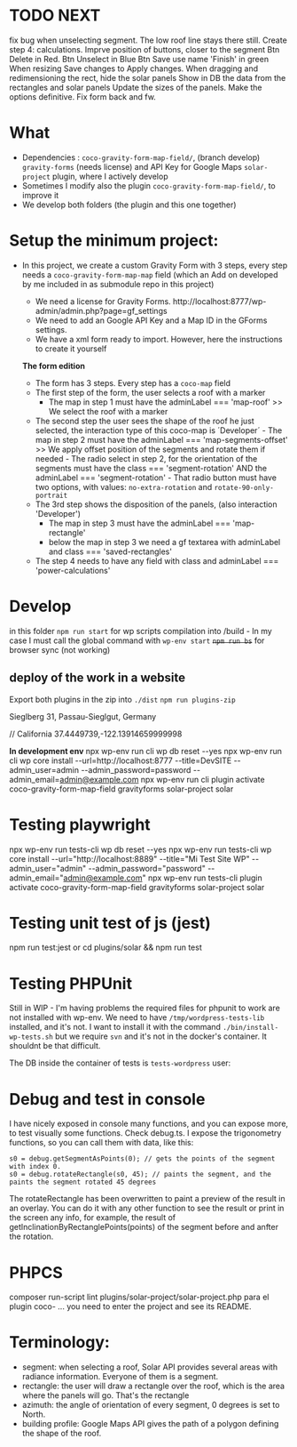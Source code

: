 # TODO NEXT

fix bug when unselecting segment. The low roof line stays there still.
Create step 4: calculations.
Imprve position of buttons, closer to the segment
  Btn Delete in Red.
  Btn Unselect in Blue
  Btn Save use name 'Finish' in green
  When resizing Save changes to Apply changes.
When dragging and redimensioning the rect, hide the solar panels
Show in DB the data from the rectangles and solar panels
Update the sizes of the panels. Make the options definitive.
Fix form back and fw.

# What

- Dependencies :
  `coco-gravity-form-map-field/`, (branch develop)
  `gravity-forms` (needs license) and API Key for Google Maps
  `solar-project` plugin, where I actively develop
- Sometimes I modify also the plugin `coco-gravity-form-map-field/`, to improve it
- We develop both folders (the plugin and this one together)

# Setup the minimum project:

- In this project, we create a custom Gravity Form with 3 steps, every step needs a `coco-gravity-form-map-map` field (which an Add on developed by me included in as submodule repo in this project)

  - We need a license for Gravity Forms. http://localhost:8777/wp-admin/admin.php?page=gf_settings
  - We need to add an Google API Key and a Map ID in the GForms settings.
  - We have a xml form ready to import. However, here the instructions to create it yourself

  **The form edition**

  - The form has 3 steps. Every step has a `coco-map` field
  - The first step of the form, the user selects a roof with a marker
    - The map in step 1 must have the adminLabel === 'map-roof' >> We select the roof with a marker
  - The second step the user sees the shape of the roof he just selected, the interaction type of this coco-map is ´Developer´ - The map in step 2 must have the adminLabel === 'map-segments-offset' >> We apply offset position of the segments and rotate them if needed - The radio select in step 2, for the orientation of the segments
    must have the class === 'segment-rotation' AND the adminLabel === 'segment-rotation' - That radio button must have two options, with values: `no-extra-rotation` and `rotate-90-only-portrait`
  - The 3rd step shows the disposition of the panels, (also interaction 'Developer')
    - The map in step 3 must have the adminLabel === 'map-rectangle'
    - below the map in step 3 we need a gf textarea with adminLabel and class === 'saved-rectangles'
  - The step 4 needs to have any field with class and adminLabel === 'power-calculations'

# Develop

in this folder
`npm run start` for wp scripts compilation into /build - In my case I must call the global command with `wp-env start`
~~`npm run bs`~~ for browser sync (not working)

## deploy of the work in a website

Export both plugins in the zip into `./dist`
`npm run plugins-zip`

Sieglberg 31, Passau-Sieglgut, Germany

// California
37.4449739,-122.13914659999998

**In development env**
npx wp-env run cli wp db reset --yes
npx wp-env run cli wp core install --url=http://localhost:8777 --title=DevSITE --admin_user=admin --admin_password=password --admin_email=admin@example.com
npx wp-env run cli plugin activate coco-gravity-form-map-field gravityforms solar-project solar

# Testing playwright

npx wp-env run tests-cli wp db reset --yes
npx wp-env run tests-cli wp core install --url="http://localhost:8889" --title="Mi Test Site WP" --admin_user="admin" --admin_password="password" --admin_email="admin@example.com"
npx wp-env run tests-cli plugin activate coco-gravity-form-map-field gravityforms solar-project solar

# Testing unit test of js (jest)

npm run test:jest
or
cd plugins/solar && npm run test

# Testing PHPUnit

Still in WIP - I'm having problems the required files for phpunit to work are not installed with wp-env.
We need to have `/tmp/wordpress-tests-lib` installed, and it's not. I want to install it with the command `./bin/install-wp-tests.sh` but we require `svn` and it's not in the docker's container. It shouldnt be that difficult.

The DB inside the container of tests is
`tests-wordpress`
user:

# Debug and test in console

I have nicely exposed in console many functions, and you can expose more, to test visually some functions.
Check debug.ts. I expose the trigonometry functions, so you can call them with data, like this:

```
s0 = debug.getSegmentAsPoints(0); // gets the points of the segment with index 0.
s0 = debug.rotateRectangle(s0, 45); // paints the segment, and the paints the segment rotated 45 degrees
```

The rotateRectangle has been overwritten to paint a preview of the result in an overlay. You can do it with any other function to see the result or print in the screen any info, for example, the result of getInclinationByRectanglePoints(points) of the segment before and anfter the rotation.

# PHPCS

composer run-script lint plugins/solar-project/solar-project.php
para el plugin coco- ... you need to enter the project and see its README.

# Terminology:

- segment: when selecting a roof, Solar API provides several areas with radiance information. Everyone of them is a segment.
- rectangle: the user will draw a rectangle over the roof, which is the area where the panels will go. That's the rectangle
- azimuth: the angle of orientation of every segment, 0 degrees is set to North.
- building profile: Google Maps API gives the path of a polygon defining the shape of the roof.
